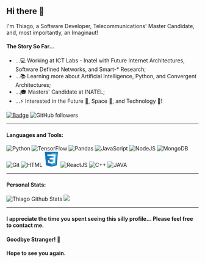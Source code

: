 ## Hi there 👋

I'm Thiago, a Software Developer, Telecommunications' Master Candidate, and, most importantly, an Imaginaut!


#### The Story So Far...

- ...💻 Working at ICT Labs - Inatel with Future Internet Architectures, Software Defined Networks, and Smart-* Research;
- ...📚 Learning more about Artificial Intelligence, Python, and Convergent Architectures;
- ...🎓 Masters' Candidate at INATEL;
- ...⚡ Interested in the Future :compass:, Space :rocket:, and Technology :robot:! 


[![Badge](https://img.shields.io/static/v1?label=&message=Thiago&color=informational&style=flat-square&logo=Linkedin&logoColor=white&link=https://www.linkedin.com/in/thiagodsbueno/)](https://www.linkedin.com/in/thiagodsbueno/)
![GitHub followers](https://img.shields.io/github/followers/ThiagoBuen?label=Follow&style=social)

---

#### Languages and Tools:

<p align="left"> 
<img src="https://www.vectorlogo.zone/logos/python/python-icon.svg" alt="Python" title="Python" width="40" height="40"/>
<img src="https://www.vectorlogo.zone/logos/tensorflow/tensorflow-icon.svg" alt="TensorFlow" title="TensorFlow" width="40" height="40"/>
<img src="https://www.vectorlogo.zone/logos/usepanda/usepanda-icon.svg" alt="Pandas" title="Pandas" width="40" height="40"/>   
<img src="https://upload.vectorlogo.zone/logos/javascript/images/239ec8a4-163e-4792-83b6-3f6d96911757.svg" alt="JavaScript" title="JavaScript" width="40" height="40"/>
<img src="https://www.vectorlogo.zone/logos/nodejs/nodejs-icon.svg" alt="NodeJS" title="NodeJS" width="40" height="40"/>   
<img src="https://www.vectorlogo.zone/logos/mongodb/mongodb-icon.svg" alt="MongoDB" title="MongoDB" width="40" height="40"/>
<img src="https://www.vectorlogo.zone/logos/git-scm/git-scm-icon.svg" alt="Git" title="Git" width="40" height="40"/> 
<img src="https://www.vectorlogo.zone/logos/w3_html5/w3_html5-icon.svg" alt="HTML" title="HTML" width="40" height="40"/> 
<img src="https://github.com/devicons/devicon/blob/master/icons/css3/css3-original.svg" alt="CSS" title="CSS" width="40" height="40"/>  
<img src="https://www.vectorlogo.zone/logos/reactjs/reactjs-icon.svg" alt="ReactJS" title="ReactJS" width="40" height="40"/> 
<img src="https://raw.githubusercontent.com/abranhe/programming-languages-logos/master/src/cpp/cpp.svg" alt="C++" title="C++" width="40" height="40"/> 
<img src="https://www.vectorlogo.zone/logos/java/java-icon.svg" alt="JAVA" title="JAVA" width="40" height="40"/> 
  
</p>

---

#### Personal Stats:
<p align="left">
  <img src="https://github-readme-stats.vercel.app/api?username=ThiagoBuen&show_icons=true&theme=vision-friendly-dark&count_private=true" alt="Thiago Github Stats" width="430"/>
  <img src="https://github-readme-stats.vercel.app/api/top-langs/?username=ThiagoBuen&layout=compact&theme=vision-friendly-dark&count_private=true" width="360"/>
</p>


---

#### I appreciate the time you spent seeing this silly profile... Please feel free to contact me. 

#### Goodbye Stranger! 	:facepunch:

#### Hope to see you again.

<!--
**ThiagoBuen/ThiagoBuen** is a ✨ _special_ ✨ repository because its `README.md` (this file) appears on your GitHub profile.

Here are some ideas to get you started:

- 🔭 I’m currently working on ...
- 🌱 I’m currently learning ...
- 👯 I’m looking to collaborate on ...
- 🤔 I’m looking for help with ...
- 💬 Ask me about ...
- 📫 How to reach me: ...
- 😄 Pronouns: ...
- ⚡ Fun fact: ...
-->
